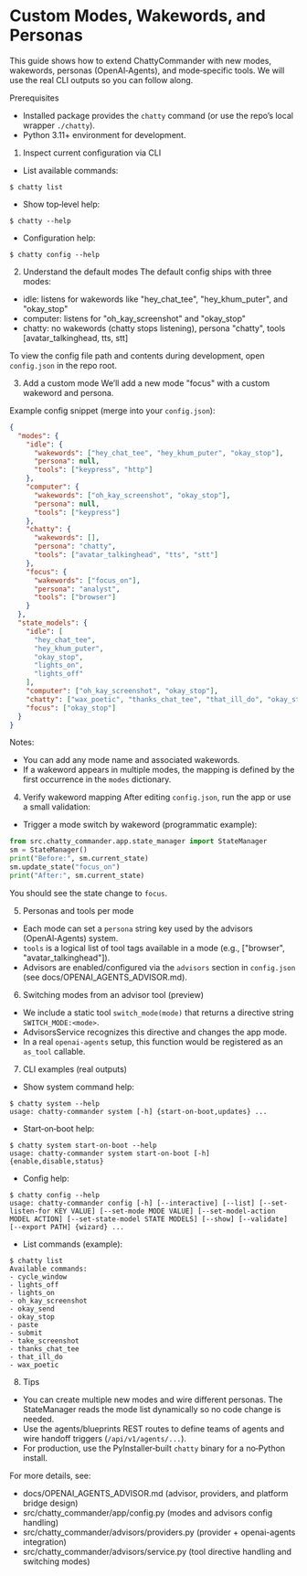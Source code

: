 # Custom Modes, Wakewords, and Personas

This guide shows how to extend ChattyCommander with new modes, wakewords, personas (OpenAI‑Agents), and mode‑specific tools. We will use the real CLI outputs so you can follow along.

Prerequisites

- Installed package provides the `chatty` command (or use the repo’s local wrapper `./chatty`).
- Python 3.11+ environment for development.

1. Inspect current configuration via CLI

- List available commands:

```
$ chatty list
```

- Show top‑level help:

```
$ chatty --help
```

- Configuration help:

```
$ chatty config --help
```

2. Understand the default modes
   The default config ships with three modes:

- idle: listens for wakewords like "hey_chat_tee", "hey_khum_puter", and "okay_stop"
- computer: listens for "oh_kay_screenshot" and "okay_stop"
- chatty: no wakewords (chatty stops listening), persona "chatty", tools [avatar_talkinghead, tts, stt]

To view the config file path and contents during development, open `config.json` in the repo root.

3. Add a custom mode
   We’ll add a new mode "focus" with a custom wakeword and persona.

Example config snippet (merge into your `config.json`):

```json
{
  "modes": {
    "idle": {
      "wakewords": ["hey_chat_tee", "hey_khum_puter", "okay_stop"],
      "persona": null,
      "tools": ["keypress", "http"]
    },
    "computer": {
      "wakewords": ["oh_kay_screenshot", "okay_stop"],
      "persona": null,
      "tools": ["keypress"]
    },
    "chatty": {
      "wakewords": [],
      "persona": "chatty",
      "tools": ["avatar_talkinghead", "tts", "stt"]
    },
    "focus": {
      "wakewords": ["focus_on"],
      "persona": "analyst",
      "tools": ["browser"]
    }
  },
  "state_models": {
    "idle": [
      "hey_chat_tee",
      "hey_khum_puter",
      "okay_stop",
      "lights_on",
      "lights_off"
    ],
    "computer": ["oh_kay_screenshot", "okay_stop"],
    "chatty": ["wax_poetic", "thanks_chat_tee", "that_ill_do", "okay_stop"],
    "focus": ["okay_stop"]
  }
}
```

Notes:

- You can add any mode name and associated wakewords.
- If a wakeword appears in multiple modes, the mapping is defined by the first occurrence in the `modes` dictionary.

4. Verify wakeword mapping
   After editing `config.json`, run the app or use a small validation:

- Trigger a mode switch by wakeword (programmatic example):

```python
from src.chatty_commander.app.state_manager import StateManager
sm = StateManager()
print("Before:", sm.current_state)
sm.update_state("focus_on")
print("After:", sm.current_state)
```

You should see the state change to `focus`.

5. Personas and tools per mode

- Each mode can set a `persona` string key used by the advisors (OpenAI‑Agents) system.
- `tools` is a logical list of tool tags available in a mode (e.g., ["browser", "avatar_talkinghead"]).
- Advisors are enabled/configured via the `advisors` section in `config.json` (see docs/OPENAI_AGENTS_ADVISOR.md).

6. Switching modes from an advisor tool (preview)

- We include a static tool `switch_mode(mode)` that returns a directive string `SWITCH_MODE:<mode>`.
- AdvisorsService recognizes this directive and changes the app mode.
- In a real `openai-agents` setup, this function would be registered as an `as_tool` callable.

7. CLI examples (real outputs)

- Show system command help:

```
$ chatty system --help
usage: chatty-commander system [-h] {start-on-boot,updates} ...
```

- Start‑on‑boot help:

```
$ chatty system start-on-boot --help
usage: chatty-commander system start-on-boot [-h] {enable,disable,status}
```

- Config help:

```
$ chatty config --help
usage: chatty-commander config [-h] [--interactive] [--list] [--set-listen-for KEY VALUE] [--set-mode MODE VALUE] [--set-model-action MODEL ACTION] [--set-state-model STATE MODELS] [--show] [--validate] [--export PATH] {wizard} ...
```

- List commands (example):

```
$ chatty list
Available commands:
- cycle_window
- lights_off
- lights_on
- oh_kay_screenshot
- okay_send
- okay_stop
- paste
- submit
- take_screenshot
- thanks_chat_tee
- that_ill_do
- wax_poetic
```

8. Tips

- You can create multiple new modes and wire different personas. The StateManager reads the mode list dynamically so no code change is needed.
- Use the agents/blueprints REST routes to define teams of agents and wire handoff triggers (`/api/v1/agents/...`).
- For production, use the PyInstaller‑built `chatty` binary for a no‑Python install.

For more details, see:

- docs/OPENAI_AGENTS_ADVISOR.md (advisor, providers, and platform bridge design)
- src/chatty_commander/app/config.py (modes and advisors config handling)
- src/chatty_commander/advisors/providers.py (provider + openai-agents integration)
- src/chatty_commander/advisors/service.py (tool directive handling and switching modes)
